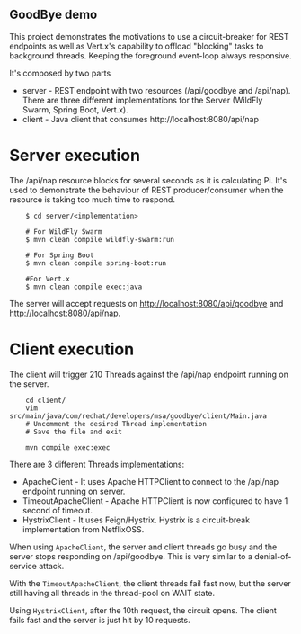 GoodBye demo
------------

This project demonstrates the motivations to use a circuit-breaker for REST endpoints as well as Vert.x's capability to offload "blocking" tasks to background threads.
Keeping the foreground event-loop always responsive.

It's composed by two parts

- server - REST endpoint with two resources (/api/goodbye and /api/nap). There are three different implementations for the Server (WildFly Swarm, Spring Boot, Vert.x).
- client - Java client that consumes http://localhost:8080/api/nap



Server execution
================

The /api/nap resource blocks for several seconds as it is calculating Pi. It's used to demonstrate the behaviour of REST producer/consumer when the resource is taking too much time to respond.


        $ cd server/<implementation>
        
        # For WildFly Swarm
        $ mvn clean compile wildfly-swarm:run
        
        # For Spring Boot
        $ mvn clean compile spring-boot:run

        #For Vert.x
        $ mvn clean compile exec:java

The server will accept requests on <http://localhost:8080/api/goodbye> and <http://localhost:8080/api/nap>.

Client execution
================

The client will trigger 210 Threads against the /api/nap endpoint running on the server.

        cd client/
        vim src/main/java/com/redhat/developers/msa/goodbye/client/Main.java
        # Uncomment the desired Thread implementation
        # Save the file and exit
        
        mvn compile exec:exec


There are 3 different Threads implementations:

- ApacheClient - It uses Apache HTTPClient to connect to the /api/nap endpoint running on server.
- TimeoutApacheClient - Apache HTTPClient is now configured to have 1 second of timeout.
- HystrixClient - It uses Feign/Hystrix. Hystrix is a circuit-break implementation from NetflixOSS.

When using `ApacheClient`, the server and client threads go busy and the server stops responding on /api/goodbye. This is very similar to a denial-of-service attack.  

With the `TimeoutApacheClient`, the client threads fail fast now, but the server still having all threads in the thread-pool on WAIT state. 

Using `HystrixClient`, after the 10th request, the circuit opens. The client fails fast and the server is just hit by 10 requests.
